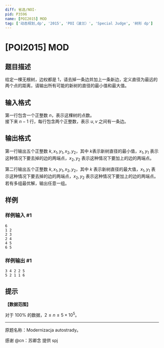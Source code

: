 ```yaml
---
diff: 省选/NOI-
pid: P3596
name: [POI2015] MOD
tag: ['动态规划,dp', '2015', 'POI（波兰）', 'Special Judge', '树形 dp']
---
```

# [POI2015] MOD
## 题目描述

给定一棵无根树，边权都是 $1$，请去掉一条边并加上一条新边，定义直径为最远的两个点的距离，请输出所有可能的新树的直径的最小值和最大值。

## 输入格式

第一行包含一个正整数 $n$，表示这棵树的点数。  
接下来 $n-1$ 行，每行包含两个正整数，表示 $u,v$ 之间有一条边。
## 输出格式

第一行输出五个正整数 $k,x_1,y_1,x_2,y_2$，其中 $k$表示新树直径的最小值，$x_1,y_1$ 表示这种情况下要去掉的边的两端点，$x_2,y_2$ 表示这种情况下要加上的边的两端点。

第二行输出五个正整数 $k,x_1,y_1,x_2,y_2$，其中 $k$ 表示新树直径的最大值，$x_1,y_1$ 表示这种情况下要去掉的边的两端点，$x_2,y_2$ 表示这种情况下要加上的边的两端点。若有多组最优解，输出任意一组。
## 样例

### 样例输入 #1
```
6
1 2
2 3
2 4
4 5
6 5
```
### 样例输出 #1
```
3 4 2 2 5
5 2 1 1 6
```
## 提示

**【数据范围】**

对于 $100\%$ 的数据，$2 \le n \le 5 \times 10 ^ 5$。

----

原题名称：Modernizacja autostrady。

感谢 @cn：苏卿念 提供 spj

